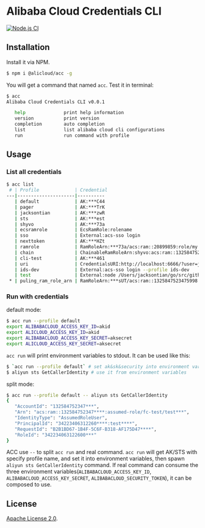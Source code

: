 # Alibaba Cloud Credentials CLI

[![Node.js CI](https://github.com/aliyun/alibabacloud-credentials-cli/actions/workflows/node.js.yml/badge.svg)](https://github.com/aliyun/alibabacloud-credentials-cli/actions/workflows/node.js.yml)


## Installation

Install it via NPM.

```sh
$ npm i @alicloud/acc -g
```

You will get a command that named `acc`. Test it in terminal:

```sh
$ acc
Alibaba Cloud Credentials CLI v0.0.1

   help              print help information
   version           print version
   completion        auto completion
   list              list alibaba cloud cli configurations
   run               run command with profile
```

## Usage

### List all credentials

```sh
$ acc list
 # | Profile             | Credential 
---|---------------------|----------
   | default             | AK:***C44
   | pager               | AK:***TrK
   | jacksontian         | AK:***zwR
   | sts                 | AK:***est
   | shyvo               | AK:***73a
   | ecsramrole          | EcsRamRole:rolename
   | sso                 | External:acs-sso login
   | nexttoken           | AK:***HZt
   | ramrole             | RamRoleArn:***73a/acs:ram::20899859:role/my
   | chain               | ChainableRamRoleArn:shyvo:acs:ram::1325847523475998:role/read-ecs
   | cli-test            | AK:***461
   | uri                 | CredentialsURI:http://localhost:6666/?user=jacksontian
   | ids-dev             | External:acs-sso login --profile ids-dev
   | test                | External:node /Users/jacksontian/go/src/github.com/aliyun/aliyun-cli/test.js
 * | puling_ram_role_arn | RamRoleArn:***sUT/acs:ram::1325847523475998:role/fc-test
```

### Run with credentials

default mode:

```sh
$ acc run --profile default
export ALIBABACLOUD_ACCESS_KEY_ID=akid
export ALICLOUD_ACCESS_KEY_ID=akid
export ALIBABACLOUD_ACCESS_KEY_SECRET=aksecret
export ALICLOUD_ACCESS_KEY_SECRET=aksecret
```

`acc run` will print environment variables to stdout. It can be used like this:

```sh
$ `acc run --profile default` # set ak&sk&security into environment variables
$ aliyun sts GetCallerIdentity # use it from environment variables
```

split mode:

```sh
$ acc run --profile default -- aliyun sts GetCallerIdentity
{
   "AccountId": "132584752347***",
   "Arn": "acs:ram::132584752347****:assumed-role/fc-test/test***",
   "IdentityType": "AssumedRoleUser",
   "PrincipalId": "34223406312260****:test****",
   "RequestId": "B2B1BD67-1B4F-5C6F-B318-AF175D47****",
   "RoleId": "342234063122600***"
}
```

ACC use `--` to split `acc run` and real command. `acc run` will get AK/STS with specify profile name, and set it
into environment variables, then spawn `aliyun sts GetCallerIdentity` command. If real command can consume the three
environment variables(`ALIBABACLOUD_ACCESS_KEY_ID`, `ALIBABACLOUD_ACCESS_KEY_SECRET`, `ALIBABACLOUD_SECURITY_TOKEN`),
it can be composed to use.

## License
[Apache License 2.0](./License).

